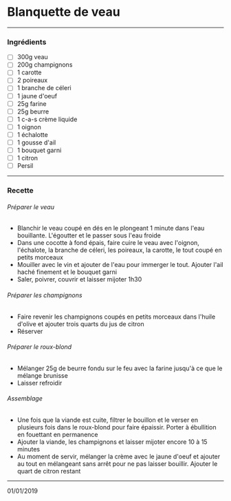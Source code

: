 # Blanquette de veau

---

### Ingrédients

- [ ] 300g veau
- [ ] 200g champignons
- [ ] 1 carotte
- [ ] 2 poireaux
- [ ] 1 branche de céleri
- [ ] 1 jaune d'oeuf
- [ ] 25g farine
- [ ] 25g beurre
- [ ] 1 c-a-s crème liquide
- [ ] 1 oignon
- [ ] 1 échalotte
- [ ] 1 gousse d'ail
- [ ] 1 bouquet garni
- [ ] 1 citron
- [ ] Persil

---

### Recette

###### Préparer le veau

- Blanchir le veau coupé en dés en le plongeant 1 minute dans l'eau bouillante. L'égoutter et le passer sous l'eau froide
- Dans une cocotte à fond épais, faire cuire le veau avec l'oignon, l'échalote, la branche de céleri, les poireaux, la carotte, le tout coupé en petits morceaux
- Mouiller avec le vin et ajouter de l'eau pour immerger le tout. Ajouter l'ail haché finement et le bouquet garni
- Saler, poivrer, couvrir et laisser mijoter 1h30

###### Préparer les champignons

- Faire revenir les champignons coupés en petits morceaux dans l'huile d'olive et ajouter trois quarts du jus de citron
- Réserver

###### Préparer le roux-blond

- Mélanger 25g de beurre fondu sur le feu avec la farine jusqu'à ce que le mélange brunisse
- Laisser refroidir

###### Assemblage

- Une fois que la viande est cuite, filtrer le bouillon et le verser en plusieurs fois dans le roux-blond pour faire épaissir. Porter à ébullition en fouettant en permanence
- Ajouter la viande, les champignons et laisser mijoter encore 10 à 15 minutes
- Au moment de servir, mélanger la crème avec le jaune d'oeuf et ajouter au tout en mélangeant sans arrêt pour ne pas laisser bouillir. Ajouter le quart de citron restant

---

01/01/2019

